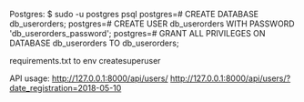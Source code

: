 Postgres:
    $ sudo -u postgres psql
    postgres=# CREATE DATABASE db_userorders;
    postgres=# CREATE USER db_userorders WITH PASSWORD 'db_userorders_password';
    postgres=# GRANT ALL PRIVILEGES ON DATABASE db_userorders TO db_userorders;          


requirements.txt to env
createsuperuser 


API usage:
http://127.0.0.1:8000/api/users/
http://127.0.0.1:8000/api/users/?date_registration=2018-05-10